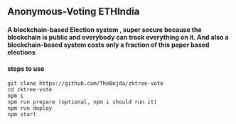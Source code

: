 ## Anonymous-Voting ETHIndia

#### A blockchain-based Election system , super secure because the blockchain is public and everybody can track everything on it. And also a blockchain-based system costs only a fraction of this paper based elections






#### steps to use

```
git clone https://github.com/TheBojda/zktree-vote
cd zktree-vote
npm i
npm run prepare (optional, npm i should run it)
npm run deploy
npm start
```
